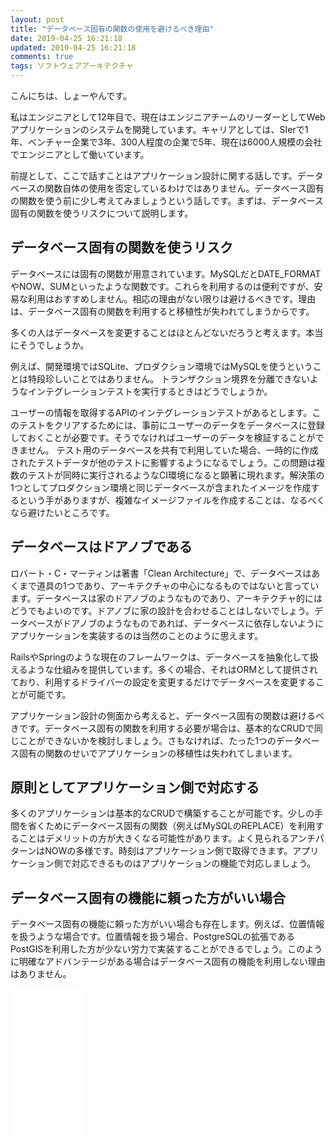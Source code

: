 ```yaml
---
layout: post
title: "データベース固有の関数の使用を避けるべき理由"
date: 2019-04-25 16:21:18
updated: 2019-04-25 16:21:18
comments: true
tags: ソフトウェアアーキテクチャ
---
```

こんにちは、しょーやんです。

私はエンジニアとして12年目で、現在はエンジニアチームのリーダーとしてWebアプリケーションのシステムを開発しています。キャリアとしては、SIerで1年、ベンチャー企業で3年、300人程度の企業で5年、現在は6000人規模の会社でエンジニアとして働いています。

前提として、ここで話すことはアプリケーション設計に関する話しです。データベースの関数自体の使用を否定しているわけではありません。データベース固有の関数を使う前に少し考えてみましょうという話しです。まずは、データベース固有の関数を使うリスクについて説明します。

## データベース固有の関数を使うリスク

データベースには固有の関数が用意されています。MySQLだとDATE_FORMATやNOW、SUMといったような関数です。これらを利用するのは便利ですが、安易な利用はおすすめしません。相応の理由がない限りは避けるべきです。理由は、データベース固有の関数を利用すると移植性が失われてしまうからです。

多くの人はデータベースを変更することはほとんどないだろうと考えます。本当にそうでしょうか。

例えば、開発環境ではSQLite、プロダクション環境ではMySQLを使うということは特段珍しいことではありません。
トランザクション境界を分離できないようなインテグレーションテストを実行するときはどうでしょうか。

ユーザーの情報を取得するAPIのインテグレーションテストがあるとします。このテストをクリアするためには、事前にユーザーのデータをデータベースに登録しておくことが必要です。そうでなければユーザーのデータを検証することができません。
テスト用のデータベースを共有で利用していた場合、一時的に作成されたテストデータが他のテストに影響するようになるでしょう。この問題は複数のテストが同時に実行されるようなCI環境になると顕著に現れます。解決策の1つとしてプロダクション環境と同じデータベースが含まれたイメージを作成するという手がありますが、複雑なイメージファイルを作成することは、なるべくなら避けたいところです。

## データベースはドアノブである

ロバート・C・マーティンは著書「Clean Architecture」で、データベースはあくまで道具の1つであり、アーキテクチャの中心になるものではないと言っています。データベースは家のドアノブのようなものであり、アーキテクチャ的にはどうでもよいのです。ドアノブに家の設計を合わせることはしないでしょう。データベースがドアノブのようなものであれば、データベースに依存しないようにアプリケーションを実装するのは当然のことのように思えます。

RailsやSpringのような現在のフレームワークは、データベースを抽象化して扱えるような仕組みを提供しています。多くの場合、それはORMとして提供されており、利用するドライバーの設定を変更するだけでデータベースを変更することが可能です。

アプリケーション設計の側面から考えると、データベース固有の関数は避けるべきです。データベース固有の関数を利用する必要が場合は、基本的なCRUDで同じことができないかを検討しましょう。さもなければ、たった1つのデータベース固有の関数のせいでアプリケーションの移植性は失われてしまいます。

## 原則としてアプリケーション側で対応する

多くのアプリケーションは基本的なCRUDで構築することが可能です。少しの手間を省くためにデータベース固有の関数（例えばMySQLのREPLACE）を利用することはデメリットの方が大きくなる可能性があります。よく見られるアンチパターンはNOWの多様です。時刻はアプリケーション側で取得できます。アプリケーション側で対応できるものはアプリケーションの機能で対応しましょう。

## データベース固有の機能に頼った方がいい場合

データベース固有の機能に頼った方がいい場合も存在します。例えば、位置情報を扱うような場合です。位置情報を扱う場合、PostgreSQLの拡張であるPostGISを利用した方が少ない労力で実装することができるでしょう。このように明確なアドバンテージがある場合はデータベース固有の機能を利用しない理由はありません。

<iframe style="width:120px;height:240px;" marginwidth="0" marginheight="0" scrolling="no" frameborder="0" src="//rcm-fe.amazon-adsystem.com/e/cm?lt1=_blank&bc1=000000&IS2=1&bg1=FFFFFF&fc1=000000&lc1=0000FF&t=syoyama-22&language=ja_JP&o=9&p=8&l=as4&m=amazon&f=ifr&ref=as_ss_li_til&asins=4048930656&linkId=bd16a1851920993a41c2031b32cd6769"></iframe>
